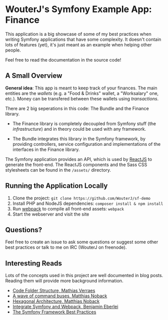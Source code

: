 WouterJ's Symfony Example App: Finance
======================================

This application is a big showcase of some of my best practices when
writing Symfony applications that have some complexity. It doesn't
contain lots of features (yet), it's just meant as an example when
helping other people.

Feel free to read the documentation in the source code!

A Small Overview
----------------

**General idea**: This app is meant to keep track of your finances.
The main entities are the *wallets* (e.g. a "Food & Drinks" wallet, a
"Worksalary" one, etc.). Money can be transfered between these wallets
using *transactions*.

There are 2 big seperations in this code: The Bundle and the Finance
library.

 * The Finance library is completely decoupled from Symfony stuff
(the *infrastructure*) and in theory could be used with any framework.

 * The Bundle integrates this library in the Symfony framework, by
   providing controllers, service configuration and implementations of
   the interfaces in the Finance library.

The Symfony application provides an API, which is used by [ReactJS][reactjs]
to generate the front-end. The ReactJS components and the Sass CSS stylesheets
can be found in the `/assets/` directory.

Running the Application Locally
-------------------------------

 1. Clone the project: `git clone https://github.com/WouterJ/sf-demo`
 2. Install PHP and NodeJS dependencies: `composer install & npm install`
 3. Run [webpack][webpack] to compile all front-end assets: `webpack`
 4. Start the webserver and visit the site

Questions?
----------

Feel free to create an issue to ask some questions or suggest some other
best practices or talk to me on IRC (WouterJ on freenode).

Interesting Reads
-----------------

Lots of the concepts used in this project are well documented in blog posts.
Reading them will provide more background information.

 * [Code Folder Structure, Mathias Verraes](http://verraes.net/2011/10/code-folder-structure/)
 * [A wave of command buses, Matthias Noback](http://php-and-symfony.matthiasnoback.nl/2015/01/a-wave-of-command-buses/)
 * [Hexagonal Architecture, Matthias Noback](https://www.youtube.com/watch?v=fgQWnglnGeU)
 * [Integrate Symfony and Webpack, Benjamin Eberlei](http://www.whitewashing.de/2015/02/26/integrate_symfony_and_webpack.html)
 * [The Symfony Framework Best Practices](http://symfony.com/doc/current/best_practices/introduction.html)

 [reactjs]: https://facebook.github.io/react/
 [webpack]: https://webpack.github.io/
